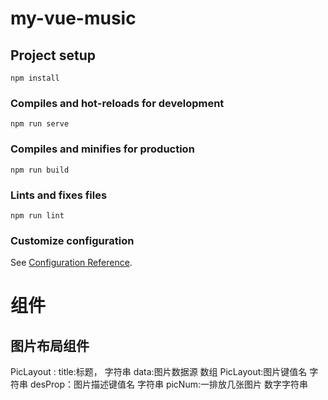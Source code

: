 # my-vue-music

## Project setup

```
npm install
```

### Compiles and hot-reloads for development

```
npm run serve
```

### Compiles and minifies for production

```
npm run build
```

### Lints and fixes files

```
npm run lint
```

### Customize configuration

See [Configuration Reference](https://cli.vuejs.org/config/).

# 组件

## 图片布局组件

PicLayout :
            title:标题，                字符串
            data:图片数据源              数组
            PicLayout:图片键值名        字符串
            desProp：图片描述键值名     字符串
            picNum:一排放几张图片       数字字符串